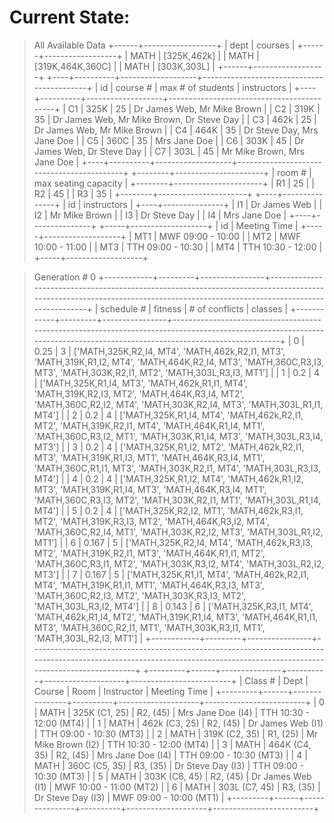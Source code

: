 # Current State:
> All Available Data
+------+------------------+
| dept |     courses      |
+------+------------------+
| MATH |   [325K,462k]    |
| MATH | [319K,464K,360C] |
| MATH |   [303K,303L]    |
+------+------------------+
+----+----------+-------------------+-------------------------------------------+
| id | course # | max # of students |                instructors                |
+----+----------+-------------------+-------------------------------------------+
| C1 |   325K   |         25        |        Dr James Web, Mr Mike Brown        |
| C2 |   319K   |         35        | Dr James Web, Mr Mike Brown, Dr Steve Day |
| C3 |   462k   |         25        |        Dr James Web, Mr Mike Brown        |
| C4 |   464K   |         35        |         Dr Steve Day, Mrs Jane Doe        |
| C5 |   360C   |         35        |                Mrs Jane Doe               |
| C6 |   303K   |         45        |         Dr James Web, Dr Steve Day        |
| C7 |   303L   |         45        |        Mr Mike Brown, Mrs Jane Doe        |
+----+----------+-------------------+-------------------------------------------+
+--------+----------------------+
| room # | max seating capacity |
+--------+----------------------+
|   R1   |          25          |
|   R2   |          45          |
|   R3   |          35          |
+--------+----------------------+
+----+---------------+
| id |  instructors  |
+----+---------------+
| I1 |  Dr James Web |
| I2 | Mr Mike Brown |
| I3 |  Dr Steve Day |
| I4 |  Mrs Jane Doe |
+----+---------------+
+-----+-------------------+
|  id |    Meeting Time   |
+-----+-------------------+
| MT1 | MWF 09:00 - 10:00 |
| MT2 | MWF 10:00 - 11:00 |
| MT3 | TTH 09:00 - 10:30 |
| MT4 | TTH 10:30 - 12:00 |
+-----+-------------------+

> Generation # 0
+------------+---------+----------------+--------------------------------------------------------------------------------------------------------------------------------------------------------------------------+
| schedule # | fitness | # of conflicts |                                                                                 classes                                                                                  |
+------------+---------+----------------+--------------------------------------------------------------------------------------------------------------------------------------------------------------------------+
|     0      |   0.25  |       3        | ['MATH,325K,R2,I4, MT4', 'MATH,462k,R2,I1, MT3', 'MATH,319K,R1,I2, MT4', 'MATH,464K,R2,I4, MT3', 'MATH,360C,R3,I3, MT3', 'MATH,303K,R2,I1, MT2', 'MATH,303L,R3,I3, MT1'] |
|     1      |   0.2   |       4        | ['MATH,325K,R1,I4, MT3', 'MATH,462k,R1,I1, MT4', 'MATH,319K,R2,I3, MT2', 'MATH,464K,R3,I4, MT2', 'MATH,360C,R2,I2, MT4', 'MATH,303K,R2,I4, MT3', 'MATH,303L,R1,I1, MT4'] |
|     2      |   0.2   |       4        | ['MATH,325K,R1,I4, MT4', 'MATH,462k,R2,I1, MT2', 'MATH,319K,R2,I1, MT4', 'MATH,464K,R1,I4, MT1', 'MATH,360C,R3,I2, MT1', 'MATH,303K,R1,I4, MT3', 'MATH,303L,R3,I4, MT3'] |
|     3      |   0.2   |       4        | ['MATH,325K,R1,I2, MT2', 'MATH,462k,R2,I1, MT3', 'MATH,319K,R1,I3, MT1', 'MATH,464K,R3,I4, MT1', 'MATH,360C,R1,I1, MT3', 'MATH,303K,R2,I1, MT4', 'MATH,303L,R3,I3, MT4'] |
|     4      |   0.2   |       4        | ['MATH,325K,R1,I2, MT4', 'MATH,462k,R1,I2, MT3', 'MATH,319K,R1,I4, MT3', 'MATH,464K,R3,I4, MT1', 'MATH,360C,R3,I3, MT2', 'MATH,303K,R2,I1, MT1', 'MATH,303L,R1,I4, MT4'] |
|     5      |   0.2   |       4        | ['MATH,325K,R2,I2, MT1', 'MATH,462k,R3,I1, MT2', 'MATH,319K,R3,I3, MT2', 'MATH,464K,R3,I2, MT4', 'MATH,360C,R2,I4, MT1', 'MATH,303K,R2,I2, MT3', 'MATH,303L,R1,I2, MT1'] |
|     6      |  0.167  |       5        | ['MATH,325K,R2,I4, MT4', 'MATH,462k,R3,I3, MT2', 'MATH,319K,R2,I1, MT3', 'MATH,464K,R1,I1, MT2', 'MATH,360C,R3,I1, MT2', 'MATH,303K,R3,I2, MT4', 'MATH,303L,R2,I2, MT3'] |
|     7      |  0.167  |       5        | ['MATH,325K,R1,I1, MT4', 'MATH,462k,R2,I1, MT4', 'MATH,319K,R1,I1, MT1', 'MATH,464K,R3,I3, MT3', 'MATH,360C,R2,I3, MT2', 'MATH,303K,R3,I3, MT2', 'MATH,303L,R3,I2, MT4'] |
|     8      |  0.143  |       6        | ['MATH,325K,R3,I1, MT4', 'MATH,462k,R1,I4, MT2', 'MATH,319K,R1,I4, MT3', 'MATH,464K,R1,I1, MT3', 'MATH,360C,R2,I1, MT1', 'MATH,303K,R3,I1, MT1', 'MATH,303L,R2,I3, MT1'] |
+------------+---------+----------------+--------------------------------------------------------------------------------------------------------------------------------------------------------------------------+
+---------+------+---------------+----------+--------------------+-------------------------+
| Class # | Dept |     Course    |   Room   |     Instructor     |       Meeting Time      |
+---------+------+---------------+----------+--------------------+-------------------------+
|    0    | MATH | 325K (C1, 25) | R2, (45) | Mrs Jane Doe (I4)  | TTH 10:30 - 12:00 (MT4) |
|    1    | MATH | 462k (C3, 25) | R2, (45) | Dr James Web (I1)  | TTH 09:00 - 10:30 (MT3) |
|    2    | MATH | 319K (C2, 35) | R1, (25) | Mr Mike Brown (I2) | TTH 10:30 - 12:00 (MT4) |
|    3    | MATH | 464K (C4, 35) | R2, (45) | Mrs Jane Doe (I4)  | TTH 09:00 - 10:30 (MT3) |
|    4    | MATH | 360C (C5, 35) | R3, (35) | Dr Steve Day (I3)  | TTH 09:00 - 10:30 (MT3) |
|    5    | MATH | 303K (C6, 45) | R2, (45) | Dr James Web (I1)  | MWF 10:00 - 11:00 (MT2) |
|    6    | MATH | 303L (C7, 45) | R3, (35) | Dr Steve Day (I3)  | MWF 09:00 - 10:00 (MT1) |
+---------+------+---------------+----------+--------------------+-------------------------+